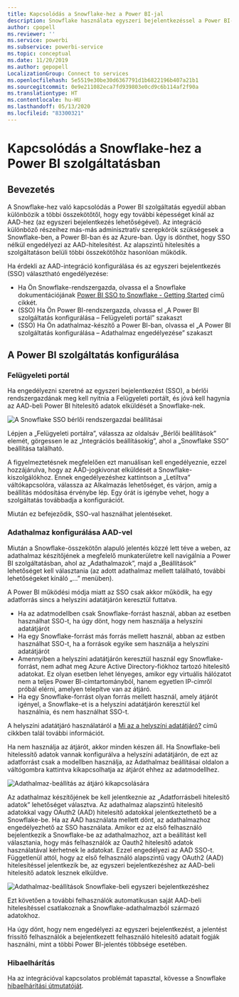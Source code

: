 ```yaml
---
title: Kapcsolódás a Snowflake-hez a Power BI-jal
description: Snowflake használata egyszeri bejelentkezéssel a Power BI-ban
author: cpopell
ms.reviewer: ''
ms.service: powerbi
ms.subservice: powerbi-service
ms.topic: conceptual
ms.date: 11/20/2019
ms.author: gepopell
LocalizationGroup: Connect to services
ms.openlocfilehash: 5e5519e30be30d6367791d1b6822196b407a21b1
ms.sourcegitcommit: 0e9e211082eca7fd939803e0cd9c6b114af2f90a
ms.translationtype: HT
ms.contentlocale: hu-HU
ms.lasthandoff: 05/13/2020
ms.locfileid: "83300321"
---
```

#  <a name="connecting-to-snowflake-in-power-bi-service"></a>Kapcsolódás a Snowflake-hez a Power BI szolgáltatásban

## <a name="introduction"></a>Bevezetés

A Snowflake-hez való kapcsolódás a Power BI szolgáltatás egyedül abban különbözik a többi összekötőtől, hogy egy további képességet kínál az AAD-hez (az egyszeri bejelentkezés lehetőségével). Az integráció különböző részeihez más-más adminisztratív szerepkörök szükségesek a Snowflake-ben, a Power BI-ban és az Azure-ban. Úgy is dönthet, hogy SSO nélkül engedélyezi az AAD-hitelesítést. Az alapszintű hitelesítés a szolgáltatáson belüli többi összekötőhöz hasonlóan működik.

Ha érdekli az AAD-integráció konfigurálása és az egyszeri bejelentkezés (SSO) választható engedélyezése:
* Ha Ön Snowflake-rendszergazda, olvassa el a Snowflake dokumentációjának [Power BI SSO to Snowflake - Getting Started](https://docs.snowflake.net/manuals/LIMITEDACCESS/oauth-powerbi.html) című cikkét.
* (SSO) Ha Ön Power BI-rendszergazda, olvassa el „A Power BI szolgáltatás konfigurálása – Felügyeleti portál” szakaszt
* (SSO) Ha Ön adathalmaz-készítő a Power BI-ban, olvassa el „A Power BI szolgáltatás konfigurálása – Adathalmaz engedélyezése” szakaszt

## <a name="power-bi-service-configuration"></a>A Power BI szolgáltatás konfigurálása

### <a name="admin-portal"></a>Felügyeleti portál

Ha engedélyezni szeretné az egyszeri bejelentkezést (SSO), a bérlői rendszergazdának meg kell nyitnia a Felügyeleti portált, és jóvá kell hagynia az AAD-beli Power BI hitelesítő adatok elküldését a Snowflake-nek.

![A Snowflake SSO bérlői rendszergazdai beállításai](media/service-connect-snowflake/snowflakessotenant.png)

Lépjen a „Felügyeleti portálra”, válassza az oldalsáv „Bérlői beállítások” elemét, görgessen le az „Integrációs beállításokig”, ahol a „Snowflake SSO” beállítása található.

A figyelmeztetésnek megfelelően ezt manuálisan kell engedélyeznie, ezzel hozzájárulva, hogy az AAD-jogkivonat elküldését a Snowflake-kiszolgálókhoz. Ennek engedélyezéshez kattintson a „Letiltva” váltókapcsolóra, válassza az Alkalmazás lehetőséget, és várjon, amíg a beállítás módosítása érvénybe lép. Egy órát is igénybe vehet, hogy a szolgáltatás továbbadja a konfigurációt.

Miután ez befejeződik, SSO-val használhat jelentéseket.

### <a name="configuring-a-dataset-with-aad"></a>Adathalmaz konfigurálása AAD-vel

Miután a Snowflake-összekötőn alapuló jelentés közzé lett téve a weben, az adathalmaz készítőjének a megfelelő munkaterületre kell navigálnia a Power BI szolgáltatásban, ahol az „Adathalmazok”, majd a „Beállítások” lehetőséget kell választania (az adott adathalmaz mellett található, további lehetőségeket kínáló „...” menüben).

A Power BI működési módja miatt az SSO csak akkor működik, ha egy adatforrás sincs a helyszíni adatátjárón keresztül futtatva.

* Ha az adatmodellben csak Snowflake-forrást használ, abban az esetben használhat SSO-t, ha úgy dönt, hogy nem használja a helyszíni adatátjárót
* Ha egy Snowflake-forrást más forrás mellett használ, abban az estben használhat SSO-t, ha a források egyike sem használja a helyszíni adatátjárót
* Amennyiben a helyszíni adatátjárón keresztül használ egy Snowflake-forrást, nem adhat meg Azure Active Directory-fiókhoz tartozó hitelesítő adatokat. Ez olyan esetben lehet lényeges, amikor egy virtuális hálózatot nem a teljes Power BI-címtartományból, hanem egyetlen IP-címről próbál elérni, amelyen telepítve van az átjáró.
* Ha egy Snowflake-forrást olyan forrás mellett használ, amely átjárót igényel, a Snowflake-et is a helyszíni adatátjárón keresztül kel használnia, és nem használhat SSO-t.

A helyszíni adatátjáró használatáról a [Mi az a helyszíni adatátjáró?](https://docs.microsoft.com/power-bi/service-gateway-onprem) című cikkben talál további információt.

Ha nem használja az átjárót, akkor minden készen áll. Ha Snowflake-beli hitelessítő adatok vannak konfigurálva a helyszíni adatátjárón, de ezt az adatforrást csak a modellben használja, az Adathalmaz beállításai oldalon a váltógombra kattintva kikapcsolhatja az átjárót ehhez az adatmodellhez.

![Adathalmaz-beállítás az átjáró kikapcsolására](media/service-connect-snowflake/snowflake_gateway_toggle_off.png)

Az adathalmaz készítőjének be kell jelentkeznie az „Adatforrásbeli hitelesítő adatok” lehetőséget választva. Az adathalmaz alapszintű hitelesítő adatokkal vagy OAuth2 (AAD) hitelesítő adatokkal jelentkeztethető be a Snowflake-be. Ha az AAD használata mellett dönt, az adathalmazhoz engedélyezhető az SSO használata. Amikor ez az első felhasználó bejelentkezik a Snowflake-be az adathalmazhoz, azt a beállítást kell választania, hogy más felhasználók az Oauth2 hitelesítő adatok használatával kérhetnek le adatokat. Ezzel engedélyezi az AAD SSO-t. Függetlenül attól, hogy az első felhasználó alapszintű vagy OAuth2 (AAD) hitelesítéssel jelentkezik be, az egyszeri bejelentkezéshez az AAD-beli hitelesítő adatok lesznek elküldve. 

![Adathalmaz-beállítások Snowflake-beli egyszeri bejelentkezéshez](media/service-connect-snowflake/snowflakessocredui.png)

Ezt követően a további felhasználók automatikusan saját AAD-beli hitelesítéssel csatlakoznak a Snowflake-adathalmazból származó adatokhoz.

Ha úgy dönt, hogy nem engedélyezi az egyszeri bejelentkezést, a jelentést frissítő felhasználók a bejelentkezett felhasználó hitelesítő adatait fogják használni, mint a többi Power BI-jelentés többsége esetében.

### <a name="troubleshooting"></a>Hibaelhárítás

Ha az integrációval kapcsolatos problémát tapasztal, kövesse a Snowflake [hibaelhárítási útmutatóját](https://docs.snowflake.net/manuals/LIMITEDACCESS/oauth-powerbi.html#troubleshooting).

